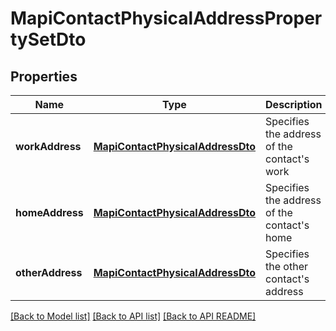 
# MapiContactPhysicalAddressPropertySetDto
## Properties
Name | Type | Description | Notes
------------ | ------------- | ------------- | -------------
**workAddress** | [**MapiContactPhysicalAddressDto**](MapiContactPhysicalAddressDto.md) | Specifies the address of the contact&#39;s work              |  [optional]
**homeAddress** | [**MapiContactPhysicalAddressDto**](MapiContactPhysicalAddressDto.md) | Specifies the address of the contact&#39;s home              |  [optional]
**otherAddress** | [**MapiContactPhysicalAddressDto**](MapiContactPhysicalAddressDto.md) | Specifies the other contact&#39;s address              |  [optional]




[[Back to Model list]](README.md#documentation-for-models) [[Back to API list]](README.md#documentation-for-api-endpoints) [[Back to API README]](README.md)

